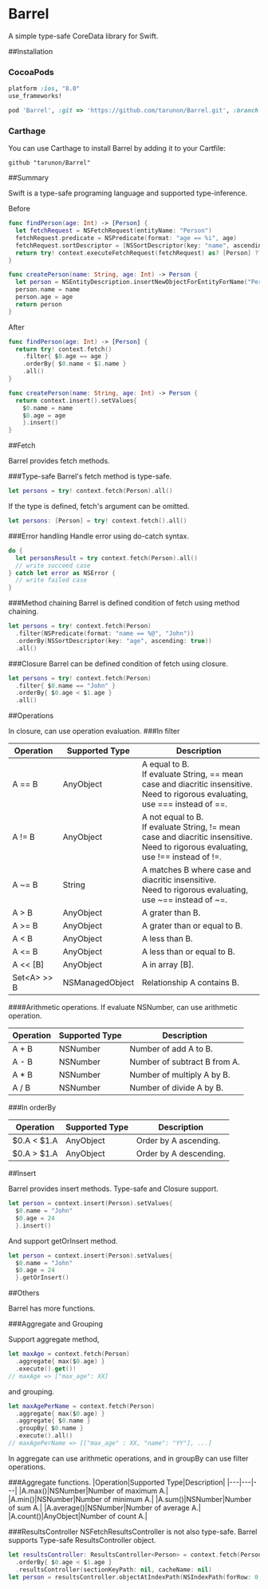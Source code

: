 Barrel
=================

A simple type-safe CoreData library for Swift.

##Installation

### CocoaPods

```ruby
platform :ios, "8.0"
use_frameworks!

pod 'Barrel', :git => 'https://github.com/tarunon/Barrel.git', :branch => 'swift2.0'
```

### Carthage

You can use Carthage to install Barrel by adding it to your Cartfile:

```ogdl
github "tarunon/Barrel"
```

##Summary

Swift is a type-safe programing language and supported type-inference.

Before
```swift
func findPerson(age: Int) -> [Person] {
  let fetchRequest = NSFetchRequest(entityName: "Person")
  fetchRequest.predicate = NSPredicate(format: "age == %i", age)
  fetchRequest.sortDescriptor = [NSSortDescriptor(key: "name", ascending: true)]
  return try! context.executeFetchRequest(fetchRequest) as? [Person] ?? []
}

func createPerson(name: String, age: Int) -> Person {
  let person = NSEntityDescription.insertNewObjectForEntityForName("Person", inManagedObjectContext: context) as! T
  person.name = name
  person.age = age
  return person
}
```

After
```swift
func findPerson(age: Int) -> [Person] {
  return try! context.fetch()
    .filter{ $0.age == age }
    .orderBy{ $0.name < $1.name }
    .all()
}

func createPerson(name: String, age: Int) -> Person {
  return context.insert().setValues{
    $0.name = name
    $0.age = age
    }.insert()
}
```

##Fetch

Barrel provides fetch methods.

###Type-safe
Barrel's fetch method is type-safe.
```swift
let persons = try! context.fetch(Person).all()
```
If the type is defined, fetch's argument can be omitted.
```swift
let persons: [Person] = try! context.fetch().all()
```

###Error handling
Handle error using do-catch syntax.
```swift
do {
  let personsResult = try context.fetch(Person).all()
  // write succeed case
} catch let error as NSError {
  // write failed case 
}

```

###Method chaining
Barrel is defined condition of fetch using method chaining.
```swift
let persons = try! context.fetch(Person)
  .filter(NSPredicate(format: "name == %@", "John"))
  .orderBy(NSSortDescriptor(key: "age", ascending: true))
  .all()
```

###Closure
Barrel can be defined condition of fetch using closure.
```swift
let persons = try! context.fetch(Person)
  .filter{ $0.name == "John" }
  .orderBy{ $0.age < $1.age }
  .all()
```

##Operations

In closure, can use operation evaluation.
###In filter

|Operation|Supported Type|Description|
|---|---|---|
|A == B|AnyObject|A equal to B.<br>If evaluate String, == mean case and diacritic insensitive.<br>Need to rigorous evaluating, use === instead of ==.|
|A != B|AnyObject|A not equal to B.<br>If evaluate String, != mean case and diacritic insensitive.<br>Need to rigorous evaluating, use !== instead of !=.|
|A ~= B|String|A matches B where case and diacritic insensitive.<br>Need to rigorous evaluating, use ~== instead of ~=.|
|A &gt; B|AnyObject|A grater than B.|
|A &gt;= B|AnyObject|A grater than or equal to B.|
|A &lt; B|AnyObject|A less than B.|
|A &lt;= B|AnyObject|A less than or equal to B.|
|A &lt;&lt; [B]|AnyObject|A in array [B].|
|Set&lt;A&gt; &gt;&gt; B|NSManagedObject|Relationship A contains B.|

####Arithmetic operations.
If evaluate NSNumber, can use arithmetic operation.

|Operation|Supported Type|Description|
|---|---|---|
|A + B|NSNumber|Number of add A to B.|
|A - B|NSNumber|Number of subtract B from A.|
|A * B|NSNumber|Number of multiply A by B.|
|A / B|NSNumber|Number of divide A by B.|

###In orderBy

|Operation|Supported Type|Description|
|---|---|---|
|$0.A &lt; $1.A|AnyObject|Order by A ascending.|
|$0.A &gt; $1.A|AnyObject|Order by A descending.|

##Insert

Barrel provides insert methods.
Type-safe and Closure support.

```swift
let person = context.insert(Person).setValues{
  $0.name = "John"
  $0.age = 24
  }.insert()
```

And support getOrInsert method.

```swift
let person = context.insert(Person).setValues{
  $0.name = "John"
  $0.age = 24
  }.getOrInsert()
```


##Others

Barrel has more functions.

###Aggregate and Grouping

Support aggregate method,
```swift
let maxAge = context.fetch(Person)
  .aggregate{ max($0.age) }
  .execute().get()!
// maxAge => ["max_age": XX]
```

and grouping.
```swift
let maxAgePerName = context.fetch(Person)
  .aggregate{ max($0.age) }
  .aggregate{ $0.name }
  .groupBy{ $0.name }
  .execute().all()
// maxAgePerName => [["max_age" : XX, "name": "YY"], ...]
```

In aggregate can use arithmetic operations, and in groupBy can use filter operations.

###Aggregate functions.
|Operation|Supported Type|Description|
|---|---|---|
|A.max()|NSNumber|Number of maximum A.|
|A.min()|NSNumber|Number of minimum A.|
|A.sum()|NSNumber|Number of sum A.|
|A.average()|NSNumber|Number of average A.|
|A.count()|AnyObject|Number of count A.|


###ResultsController
NSFetchResultsController is not also type-safe.
Barrel supports Type-safe ResultsController object.
```swift
let resultsController: ResultsController<Person> = context.fetch(Person)
  .orderBy{ $0.age < $1.age }
  .resultsController(sectionKeyPath: nil, cacheName: nil)
let person = resultsController.objectAtIndexPath(NSIndexPath(forRow: 0, inSection: 0))
```
